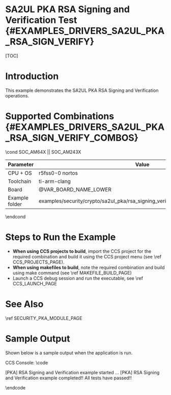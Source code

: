 # SA2UL PKA RSA Signing and Verification Test {#EXAMPLES_DRIVERS_SA2UL_PKA_RSA_SIGN_VERIFY}

[TOC]

# Introduction

This example demonstrates the SA2UL PKA RSA Signing and Verification operations.

# Supported Combinations {#EXAMPLES_DRIVERS_SA2UL_PKA_RSA_SIGN_VERIFY_COMBOS}

\cond SOC_AM64X || SOC_AM243X

 Parameter      | Value
 ---------------|-----------
 CPU + OS       | r5fss0-0 nortos
 Toolchain      | ti-arm-clang
 Board          | @VAR_BOARD_NAME_LOWER
 Example folder | examples/security/crypto/sa2ul_pka/rsa_signing_verification/rsa_signing_verification.c
\endcond

# Steps to Run the Example

- **When using CCS projects to build**, import the CCS project for the required combination
  and build it using the CCS project menu (see \ref CCS_PROJECTS_PAGE).
- **When using makefiles to build**, note the required combination and build using
  make command (see \ref MAKEFILE_BUILD_PAGE)
- Launch a CCS debug session and run the executable, see \ref CCS_LAUNCH_PAGE

# See Also

\ref SECURITY_PKA_MODULE_PAGE

# Sample Output

Shown below is a sample output when the application is run.


CCS Console:
\code

[PKA] RSA Signing and Verification example started ...
[PKA] RSA Signing and Verification example completed!!
All tests have passed!!

\endcode